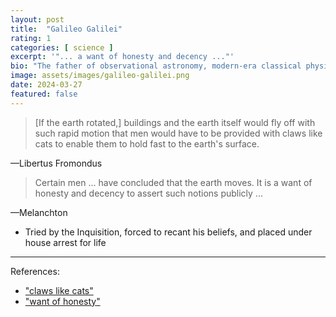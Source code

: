 ```yaml
---
layout: post
title:  "Galileo Galilei"
rating: 1
categories: [ science ]
excerpt: '"... a want of honesty and decency ..."'
bio: "The father of observational astronomy, modern-era classical physics, the scientific method, and modern science. (No big deal.)"
image: assets/images/galileo-galilei.png
date: 2024-03-27
featured: false
---
```


> [If the earth rotated,] buildings and the earth itself would fly off with such rapid motion that men would have to be provided with claws like cats to enable them to hold fast to the earth's surface.

—Libertus Fromondus

> Certain men ... have concluded that the earth moves. It is a want of honesty and decency to assert such notions publicly ...

—Melanchton

- Tried by the Inquisition, forced to recant his beliefs, and placed under house arrest for life

---

References:

- ["claws like cats"](https://patricktaylor.com/libertus-fromundus)
- ["want of honesty"](https://en.wikisource.org/wiki/Page:Popular_Science_Monthly_Volume_8.djvu/410)
